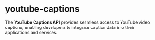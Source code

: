 # youtube-captions
The **YouTube Captions API** provides seamless access to YouTube video captions, enabling developers to integrate caption data into their applications and services.
